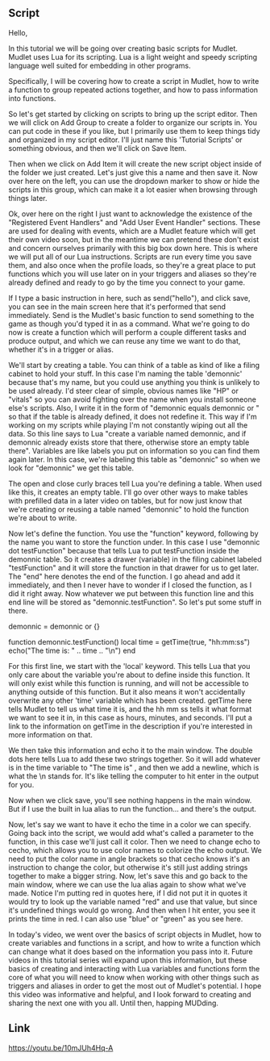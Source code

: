 ## Script

Hello,

In this tutorial we will be going over creating basic scripts for Mudlet. Mudlet uses Lua for its scripting. Lua is a light weight and speedy scripting language well suited for embedding in other programs.

Specifically, I will be covering how to create a script in Mudlet, how to write a function to group repeated actions together, and how to pass information into functions.

So let's get started by clicking on scripts to bring up the script editor. Then we will click on Add Group to create a folder to organize our scripts in. You can put code in these if you like, but I primarily use them to keep things tidy and organized in my script editor. I'll just name this 'Tutorial Scripts' or something obvious, and then we'll click on Save Item.

Then when we click on Add Item it will create the new script object inside of the folder we just created. Let's just give this a name and then save it. Now over here on the left, you can use the dropdown marker to show or hide the scripts in this group, which can make it a lot easier when browsing through things later.

Ok, over here on the right I just want to acknowledge the existence of the "Registered Event Handlers" and "Add User Event Handler" sections. These are used for dealing with events, which are a Mudlet feature which will get their own video soon, but in the meantime we can pretend these don't exist and concern ourselves primarily with this big box down here. This is where we will put all of our Lua instructions. Scripts are run every time you save them, and also once when the profile loads, so they're a great place to put functions which you will use later on in your triggers and aliases so they're already defined and ready to go by the time you connect to your game. 

If I type a basic instruction in here, such as send("hello"), and click save, you can see in the main screen here that it's performed that send immediately. Send is the Mudlet's basic function to send something to the game as though you'd typed it in as a command. What we're going to do now is create a function which will perform a couple different tasks and produce output, and which we can reuse any time we want to do that, whether it's in a trigger or alias.

We'll start by creating a table. You can think of a table as kind of like a filing cabinet to hold your stuff. In this case I'm naming the table 'demonnic' because that's my name, but you could use anything you think is unlikely to be used already. I'd steer clear of simple, obvious names like "HP" or "vitals" so you can avoid fighting over the name when you install someone else's scripts. Also, I write it in the form of "demonnic equals demonnic or " so that if the table is already defined, it does not redefine it. This way if I'm working on my scripts while playing I'm not constantly wiping out all the data. So this line says to Lua "create a variable named demonnic, and if demonnic already exists store that there, otherwise store an empty table there". Variables are like labels you put on information so you can find them again later. In this case, we're labeling this table as "demonnic" so when we look for "demonnic" we get this table.

The open and close curly braces tell Lua you're defining a table. When used like this, it creates an empty table. I'll go over other ways to make tables with prefilled data in a later video on tables, but for now just know that we're creating or reusing a table named "demonnic" to hold the function we're about to write.

Now let's define the function. You use the "function" keyword, following by the name you want to store the function under. In this case I use "demonnic dot testFunction" because that tells Lua to put testFunction inside the demonnic table. So it creates a drawer (variable) in the filing cabinet labeled "testFunction" and it will store the function in that drawer for us to get later. The "end" here denotes the end of the function. I go ahead and add it immediately, and then I never have to wonder if I closed the function, as I did it right away. Now whatever we put between this function line and this end line will be stored as "demonnic.testFunction". So let's put some stuff in there.

demonnic = demonnic or {}

function demonnic.testFunction()
  local time = getTime(true, "hh:mm:ss")
  echo("The time is: " .. time .. "\n")
end

For this first line, we start with the 'local' keyword. This tells Lua that you only care about the variable you're about to define inside this function. It will only exist while this function is running, and will not be accessible to anything outside of this function. But it also means it won't accidentally overwrite any other 'time' variable which has been created. getTime here tells Mudlet to tell us what time it is, and the hh mm ss tells it what format we want to see it in, in this case as hours, minutes, and seconds. I'll put a link to the information on getTime in the description if you're interested in more information on that. 

We then take this information and echo it to the main window. The double dots here tells Lua to add these two strings together. So it will add whatever is in the time variable to "The time is" , and then we add a newline, which is what the \n stands for. It's like telling the computer to hit enter in the output for you.

Now when we click save, you'll see nothing happens in the main window. But if I use the built in lua alias to run the function... and there's the output.

Now, let's say we want to have it echo the time in a color we can specify. Going back into the script, we would add what's called a parameter to the function, in this case we'll just call it color. Then we need to change echo to cecho, which allows you to use color names to colorize the echo output. We need to put the color name in angle brackets so that cecho knows it's an instruction to change the color, but otherwise it's still just adding strings together to make a bigger string. Now, let's save this and go back to the main window, where we can use the lua alias again to show what we've made. Notice I'm putting red in quotes here, if I did not put it in quotes it would try to look up the variable named "red" and use that value, but since it's undefined things would go wrong. And then when I hit enter, you see it prints the time in red. I can also use "blue" or "green" as you see here.

In today's video, we went over the basics of script objects in Mudlet, how to create variables and functions in a script, and how to write a function which can change what it does based on the information you pass into it. Future videos in this tutorial series will expand upon this information, but these basics of creating and interacting with Lua variables and functions  form the core of what you will need to know when working with other things such as triggers and aliases in order to get the most out of Mudlet's potential. I hope this video was informative and helpful, and I look forward to creating and sharing the next one with you all. Until then, happing MUDding. 

## Link

https://youtu.be/10mJUh4Hq-A